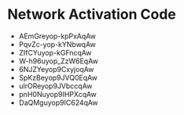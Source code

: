 # Network Activation Code
* AEmGreyop-kpPxAqAw
* PqvZc-yop-kYNbwqAw
* ZIfCYuyop-kGFncqAw
* W-h96uyop_ZzW6EqAw
* 6NJZYeyop9CxyjoqAw
* SpKzBeyop9JVQ0EqAw
* ulrOReyop9JVbccqAw
* pnH0Nuyop9IHPXcqAw
* DaQMguyop9IC624qAw